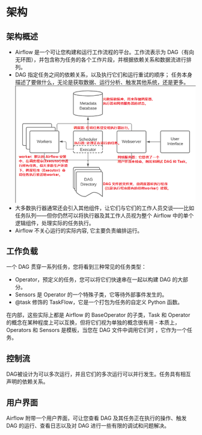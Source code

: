 # 架构
## 架构概述
* Airflow 是一个可让您构建和运行工作流程的平台。工作流表示为 DAG（有向无环图），并包含称为任务的各个工作片段，并根据依赖关系和数据流进行排列。
* DAG 指定任务之间的依赖关系，以及执行它们和运行重试的顺序； 任务本身描述了要做什么，无论是获取数据、运行分析、触发其他系统，还是更多。
![构架图](../../image/arch-diag-basic.png "构架图")
* 大多数执行器通常还会引入其他组件，让它们与它们的工作人员交谈——比如任务队列——但你仍然可以将执行器及其工作人员视为整个 Airflow 中的单个逻辑组件，处理实际的任务执行。
* Airflow 不关心运行的实际内容, 它主要负责编排运行。

## 工作负载
一个 DAG 贯穿一系列任务，您将看到三种常见的任务类型：

* Operator，预定义的任务，您可以将它们快速串在一起以构建 DAG 的大部分。
* Sensors 是 Operator 的一个特殊子类，它等待外部事件发生的。
* @task 修饰的 TaskFlow，它是一个打包为任务的自定义 Python 函数。

在内部，这些实际上都是 Airflow 的 BaseOperator 的子类，Task 和 Operator 的概念在某种程度上可以互换，但将它们视为单独的概念很有用 - 本质上，Operators 和 Sensors 是模板，当您在 DAG 文件中调用它们时 ，它作为一个任务。

## 控制流
DAG被设计为可以多次运行，并且它们的多次运行可以并行发生。任务具有相互声明的依赖关系。

## 用户界面
Airflow 附带一个用户界面，可让您查看 DAG 及其任务正在执行的操作、触发 DAG 的运行、​​查看日志以及对 DAG 进行一些有限的调试和问题解决。